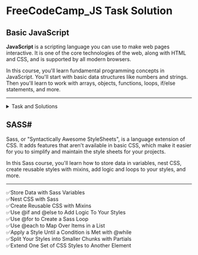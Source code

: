 # FreeCodeCamp_JS Task Solution

## Basic JavaScript


**JavaScript** is a scripting language you can use to make web pages interactive. It is one of the core technologies of the web, along with HTML and CSS, and is supported by all modern browsers.

In this course, you'll learn fundamental programming concepts in JavaScript. You'll start with basic data structures like numbers and strings. Then you'll learn to work with arrays, objects, functions, loops, if/else statements, and more.
______
<details>
<summary>Task and Solutions</summary>
<br>:white_check_mark: Comment Your JavaScript Code  
<br>:white_check_mark: Declare JavaScript Variables 
<br>:white_check_mark: Storing Values with the Assignment Operator 
<br>:white_check_mark: Assigning the Value of One Variable to Another 
<br>:white_check_mark: Initializing Variables with the Assignment Operator 
<br>:white_check_mark: Understanding Uninitialized Variables 
<br>:white_check_mark: Understanding Case Sensitivity in Variables 
<br>:white_check_mark: Add Two Numbers with JavaScript   
<br>:white_check_mark:Subtract One Number from Another with JavaScript 
<br>:white_check_mark: Multiply Two Numbers with JavaScript   
<br>:white_check_mark:Divide One Number by Another with JavaScript 
<br>:white_check_mark: Increment a Number with JavaScript 
<br>:white_check_mark: Decrement a Number with JavaScript   
<br>:white_check_mark:Create Decimal Numbers with JavaScript 
<br>:white_check_mark: Divide One Decimal by Another with JavaScript 
<br>:white_check_mark: Finding a Remainder in JavaScript   
<br>:white_check_mark: Compound Assignment With Augmented Subtraction 
<br>:white_check_mark: Compound Assignment With Augmented Addition 
<br>:white_check_mark: Compound Assignment With Augmented Multiplication 
<br>:white_check_mark: Compound Assignment With Augmented Division 
<br>:white_check_mark: Declare String Variables
<br>:white_check_mark: Escaping Literal Quotes in Strings
<br>:white_check_mark: Quoting Strings with Single Quotes
<br>:white_check_mark: Escape Sequences in Strings
<br>:white_check_mark: Concatenating Strings with Plus Operator
<br>:white_check_mark: Concatenating Strings with the Plus Equals Operator
<br>:white_check_mark: Constructing Strings with Variables
<br>:white_check_mark: Appending Variables to Strings
<br>:white_check_mark: Find the Length of a String
<br>:white_check_mark: Use Bracket Notation to Find the First Character in a String
<br>:white_check_mark: Understand String Immutability
<br>:white_check_mark: Use Bracket Notation to Find the Nth Character in a String
<br>:white_check_mark: Use Bracket Notation to Find the Last Character in a String
<br>:white_check_mark: Use Bracket Notation to Find the Nth-to-Last Character in a String
<br>:white_check_mark: Word Blanks  
<br>:white_check_mark: Store Multiple Values in one Variable using JavaScript Arrays
<br>:white_check_mark: Nest one Array within Another Array
<br>:white_check_mark: Access Array Data with Indexes
<br>:white_check_mark: Modify Array Data With Indexes
<br>:white_check_mark: Access Multi-Dimensional Arrays With Indexes
<br>:white_check_mark: Manipulate Arrays With push()
<br>:white_check_mark: Manipulate Arrays With pop()
<br>:white_check_mark: Manipulate Arrays With shift()
<br>:white_check_mark: Manipulate Arrays With unshift()
<br>:white_check_mark: Shopping List
<br>:white_check_mark: Write Reusable JavaScript with Functions
<br>:white_check_mark: Passing Values to Functions with Arguments
<br>:white_check_mark: Global Scope and Functions
<br>:white_check_mark: Local Scope and Functions
<br>:white_check_mark: Global vs. Local Scope in Functions
<br>:white_check_mark: Return a Value from a Function with Return
<br>:white_check_mark: Understanding Undefined Value returned from a Function
<br>:white_check_mark: Assignment with a Returned Value
<br>:white_check_mark: Stand in Line
<br>:white_check_mark: Understanding Boolean Values
<br>:white_check_mark: Use Conditional Logic with If Statements
<br>:white_check_mark: Comparison with the Equality Operator
<br>:white_check_mark: Comparison with the Strict Equality Operator
<br>:white_check_mark: Practice comparing different values
<br>:white_check_mark: Comparison with the Inequality Operator
<br>:white_check_mark: Comparison with the Strict Inequality Operator
<br>:white_check_mark: Comparison with the Greater Than Operator
<br>:white_check_mark: Comparison with the Greater Than Or Equal To Operator
<br>:white_check_mark: Comparison with the Less Than Operator
<br>:white_check_mark: Comparison with the Less Than Or Equal To Operator
<br>:white_check_mark: Comparisons with the Logical And Operator
<br>:white_check_mark: Comparisons with the Logical Or Operator
<br>:white_check_mark: Introducing Else Statements
<br>:white_check_mark: Introducing Else If Statements
<br>:white_check_mark: Logical Order in If Else Statements
<br>:white_check_mark: Chaining If Else Statements
<br>:white_check_mark: Golf Code
<br>:white_check_mark: Selecting from Many Options with Switch Statements
<br>:white_check_mark: Adding a Default Option in Switch Statements
<br>:white_check_mark: Multiple Identical Options in Switch Statements
<br>:white_check_mark: Replacing If Else Chains with Switch
<br>:white_check_mark: Returning Boolean Values from Functions
<br>:white_check_mark: Return Early Pattern for Functions
<br>:white_check_mark: Counting Cards
<br>:white_check_mark: Build JavaScript Objects
<br>:white_check_mark: Accessing Object Properties with Dot Notation
<br>:white_check_mark: Accessing Object Properties with Bracket Notation
<br>:white_check_mark: Accessing Object Properties with Variables
<br>:white_check_mark: Updating Object Properties
<br>:white_check_mark: Add New Properties to a JavaScript Object
<br>:white_check_mark: Delete Properties from a JavaScript Object
<br>:white_check_mark: Using Objects for Lookups
<br>:white_check_mark: Testing Objects for Properties
<br>:white_check_mark: Manipulating Complex Objects
<br>:white_check_mark: Nested Objects
<br>:white_check_mark: Accessing Nested Arrays
<br>:white_check_mark: Record Collection
<br>:white_check_mark: Iterate with JavaScript While Loops
<br>:white_check_mark: Iterate with JavaScript For Loops
<br>:white_check_mark: Iterate Odd Numbers With a For Loop
<br>:white_check_mark: Count Backwards With a For Loop
<br>:white_check_mark: Iterate Through an Array with a For Loop
<br>:white_check_mark: Nesting For Loops
<br>:white_check_mark: Iterate with JavaScript Do...While Loops
<br>:white_check_mark: Replace Loops using Recursion
<br>:white_check_mark: Profile Lookup
<br>:white_check_mark: Generate Random Fractions with JavaScript
<br>:white_check_mark: Generate Random Whole Numbers with JavaScript
<br>:white_check_mark: Generate Random Whole Numbers within a Range
<br>:white_check_mark: Use the parseInt Function
<br>:white_check_mark: Use the parseInt Function with a Radix
<br>:white_check_mark: Use the Conditional (Ternary) Operator
<br>:white_check_mark: Use Multiple Conditional (Ternary) Operators
<br>:white_check_mark: Use Recursion to Create a Countdown
<br>:white_check_mark: Use Recursion to Create a Range of Numbers
</details>

## SASS#
Sass, or "Syntactically Awesome StyleSheets", is a language extension of CSS. It adds features that aren't available in basic CSS, which make it easier for you to simplify and maintain the style sheets for your projects.

In this Sass course, you'll learn how to store data in variables, nest CSS, create reusable styles with mixins, add logic and loops to your styles, and more.

______
:white_check_mark:Store Data with Sass Variables
<br>
:white_check_mark:Nest CSS with Sass
<br>
:white_check_mark:Create Reusable CSS with Mixins
<br>
:white_check_mark:Use @if and @else to Add Logic To Your Styles
<br>
:white_check_mark:Use @for to Create a Sass Loop
<br>
:white_check_mark:Use @each to Map Over Items in a List
<br>
:white_check_mark:Apply a Style Until a Condition is Met with @while
<br>
:white_check_mark:Split Your Styles into Smaller Chunks with Partials
<br>
:white_check_mark:Extend One Set of CSS Styles to Another Element
